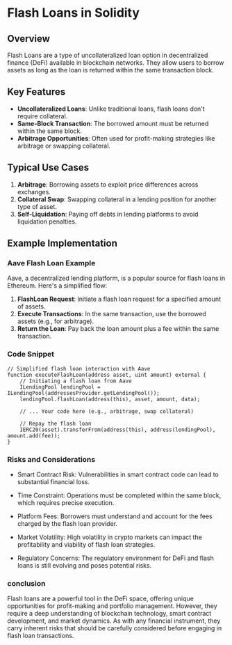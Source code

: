 # Flash Loans in Solidity

## Overview
Flash Loans are a type of uncollateralized loan option in decentralized finance (DeFi) available in blockchain networks. They allow users to borrow assets as long as the loan is returned within the same transaction block.

## Key Features
- **Uncollateralized Loans**: Unlike traditional loans, flash loans don't require collateral.
- **Same-Block Transaction**: The borrowed amount must be returned within the same block.
- **Arbitrage Opportunities**: Often used for profit-making strategies like arbitrage or swapping collateral.

## Typical Use Cases
1. **Arbitrage**: Borrowing assets to exploit price differences across exchanges.
2. **Collateral Swap**: Swapping collateral in a lending position for another type of asset.
3. **Self-Liquidation**: Paying off debts in lending platforms to avoid liquidation penalties.

## Example Implementation

### Aave Flash Loan Example
Aave, a decentralized lending platform, is a popular source for flash loans in Ethereum. Here's a simplified flow:
1. **FlashLoan Request**: Initiate a flash loan request for a specified amount of assets.
2. **Execute Transactions**: In the same transaction, use the borrowed assets (e.g., for arbitrage).
3. **Return the Loan**: Pay back the loan amount plus a fee within the same transaction.

### Code Snippet
```solidity
// Simplified flash loan interaction with Aave
function executeFlashLoan(address asset, uint amount) external {
    // Initiating a flash loan from Aave
    ILendingPool lendingPool = ILendingPool(addressesProvider.getLendingPool());
    lendingPool.flashLoan(address(this), asset, amount, data);

    // ... Your code here (e.g., arbitrage, swap collateral)

    // Repay the flash loan
    IERC20(asset).transferFrom(address(this), address(lendingPool), amount.add(fee));
}
```

### Risks and Considerations
- Smart Contract Risk: Vulnerabilities in smart contract code can lead to substantial financial loss.

- Time Constraint: Operations must be completed within the same block, which requires precise execution.

- Platform Fees: Borrowers must understand and account for the fees charged by the flash loan provider.

- Market Volatility: High volatility in crypto markets can impact the profitability and viability of flash loan strategies.

- Regulatory Concerns: The regulatory environment for DeFi and flash loans is still evolving and poses potential risks.

### conclusion
Flash loans are a powerful tool in the DeFi space, offering unique opportunities for profit-making and portfolio management. However, they require a deep understanding of blockchain technology, smart contract development, and market dynamics. As with any financial instrument, they carry inherent risks that should be carefully considered before engaging in flash loan transactions.